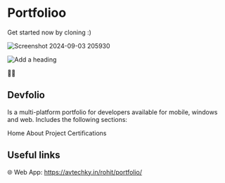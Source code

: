 # Portfolioo
Get started now by cloning :)

![Screenshot 2024-09-03 205930](https://github.com/user-attachments/assets/4e6d0d60-a624-4998-8fe3-e0172a72a137)

![Add a heading](https://github.com/user-attachments/assets/47c7514e-fb1f-47a6-b071-a8933aaf1930)


🧑‍💻 
## Devfolio
Is a multi-platform portfolio for developers available for mobile, windows and web. Includes the following sections:

Home
About
Project
Certifications

## Useful links

🌐 Web App: https://avtechky.in/rohit/portfolio/
